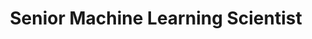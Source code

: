 ---
# Feel free to add content and custom Front Matter to this file.
# To modify the layout, see https://jekyllrb.com/docs/themes/#overriding-theme-defaults
title: Senior Machine Learning Scientist
site.author.name: ASOS Data Science
layout: post
excerpt: As a Senior Machine Learning Scientist, you will be working in a cross-functional, highly diverse platform and will be creating new and improving internal and external facing data products.
link: https://jobs.smartrecruiters.com/ASOS/743999821713273-senior-machine-learning-scientist
---